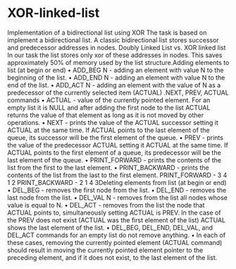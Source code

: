 # XOR-linked-list
Implementation of a bidirectional list using XOR 
The task is based on implement a bidirectional list. A classic
bidirectional list stores successor and predecessor addresses in nodes. Doubly Linked List vs. XOR linked list
In our task the list stores only xor of these addresses in nodes. This
saves approximately 50% of memory used by the list structure.Adding elements to list (at begin or end)
• ADD_BEG N - adding an element with value N to the beginning of the list.
• ADD_END N - adding an element with value N to the end of the list.
• ADD_ACT N - adding an element with the value of N as a predecessor of the currently selected
item (ACTUAL) .NEXT, PREV, ACTUAL commands
• ACTUAL - value of the currently pointed element. For an empty list it is NULL and after adding the
first node to the list ACTUAL returns the value of that element as long as it is not moved by other
operations.
• NEXT - prints the value of the ACTUAL successor setting it ACTUAL at the same time. If ACTUAL
points to the last element of the queue, its successor will be the first element of the queue.
• PREV - prints the value of the predecessor ACTUAL setting it ACTUAL at the same time. If ACTUAL
points to the first element of a queue, its predecessor will be the last element of the queue.
• PRINT_FORWARD - prints the contents of the list from the first to the last element.
• PRINT_BACKWARD - prints the contents of the list from the last to the first element.
PRINT_FORWARD - 3 4 1 2
PRINT_BACKWARD - 2 1 4 3Deleting elements from list (at begin or end)
• DEL_BEG - removes the first node from the list.
• DEL_END - removes the last node from the list.
• DEL_VAL N - removes from the list all nodes whose value is equal to N.
• DEL_ACT - removes from the list the node that ACTUAL points to, simultaneously setting ACTUAL
is PREV. In the case of the PREV does not exist (ACTUAL was the first element of the list) ACTUAL
shows the last element of the list.
• DEL_BEG, DEL_END, DEL_VAL, and DEL_ACT commands for an empty list do not
remove anything.
• In each of these cases, removing the currently pointed element (ACTUAL
command) should result in moving the currently pointed element pointer to the
preceding element, and if it does not exist, to the last element of the list.
